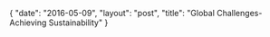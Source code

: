 {
   "date": "2016-05-09",
   "layout": "post",
   "title": "Global Challenges- Achieving Sustainability"
}

